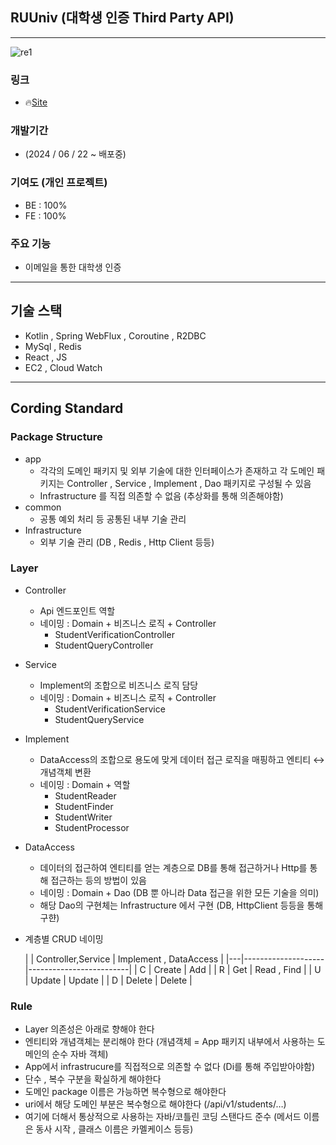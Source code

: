 ## RUUniv (대학생 인증 Third Party API)

---

![re1](https://github.com/user-attachments/assets/55364e4f-f50d-4756-8171-b54b9e25bb1b)

### 링크

- 🔥[Site](http://ruuniv.xyz)

### 개발기간

- (2024 / 06 / 22 ~ 배포중)

### 기여도 (개인 프로젝트)

- BE : 100%
- FE : 100%

### 주요 기능

- 이메일을 통한 대학생 인증

---

## 기술 스택

- Kotlin , Spring WebFlux , Coroutine , R2DBC
- MySql , Redis
- React , JS
- EC2 , Cloud Watch

---

## Cording Standard

### Package Structure

- app
    - 각각의 도메인 패키지 및 외부 기술에 대한 인터페이스가 존재하고 각 도메인 패키지는 Controller , Service , Implement , Dao 패키지로 구성될 수
      있음
    - Infrastructure 를 직접 의존할 수 없음 (추상화를 통해 의존해야함)
- common
    - 공통 예외 처리 등 공통된 내부 기술 관리
- Infrastructure
    - 외부 기술 관리 (DB , Redis , Http Client 등등)

### Layer

- Controller
    - Api 엔드포인트 역할
    - 네이밍 : Domain + 비즈니스 로직 + Controller
        - StudentVerificationController
        - StudentQueryController
- Service
    - Implement의 조합으로 비즈니스 로직 담당
    - 네이밍 : Domain + 비즈니스 로직 + Controller
        - StudentVerificationService
        - StudentQueryService
- Implement
    - DataAccess의 조합으로 용도에 맞게 데이터 접근 로직을 매핑하고 엔티티 ↔ 개념객체 변환
    - 네이밍 : Domain + 역할
        - StudentReader
        - StudentFinder
        - StudentWriter
        - StudentProcessor
- DataAccess
    - 데이터의 접근하여 엔티티를 얻는 계층으로 DB를 통해 접근하거나 Http를 통해 접근하는 등의 방법이 있음
    - 네이밍 : Domain + Dao (DB 뿐 아니라 Data 접근을 위한 모든 기술을 의미)
    - 해당 Dao의 구현체는 Infrastructure 에서 구현 (DB, HttpClient 등등을 통해 구햔)

- 계층별 CRUD 네이밍

  |   | Controller,Service | Implement ,  DataAccess |
                    |---|--------------------|-------------------------|
  | C | Create             | Add                     |
  | R | Get                | Read , Find             |
  | U | Update             | Update                  |
  | D | Delete             | Delete                  |

### Rule

- Layer 의존성은 아래로 향해야 한다
- 엔티티와 개념객체는 분리해야 한다 (개념객체 = App 패키지 내부에서 사용하는 도메인의 순수 자바 객체)
- App에서 infrastrucure를 직접적으로 의존할 수 없다 (Di를 통해 주입받아야함)
- 단수 , 복수 구분을 확실하게 해야한다
- 도메인 package 이름은 가능하면 복수형으로 해야한다
- uri에서 해당 도메인 부분은 복수형으로 해야한다 (/api/v1/students/…)
- 여기에 더해서 통상적으로 사용하는 자바/코틀린 코딩 스탠다드 준수 (메서드 이름은 동사 시작 , 클래스 이름은 카멜케이스 등등)